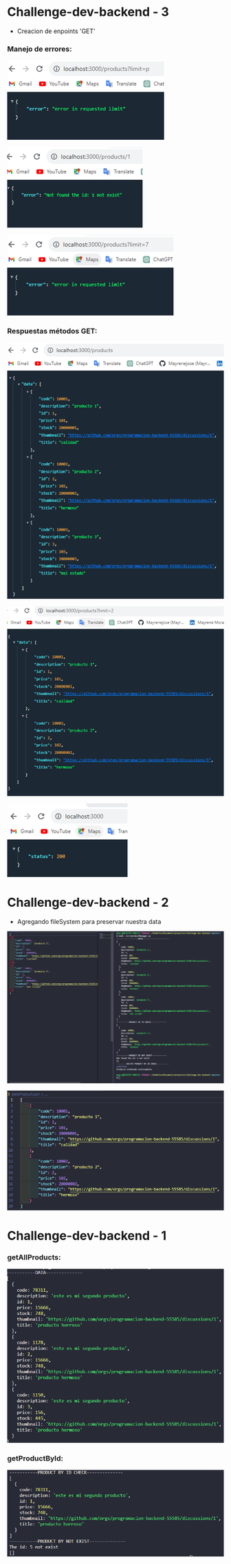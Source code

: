 # Challenge-dev-backend - 3
- Creacion de enpoints 'GET'

### Manejo de errores:

![img](src/imgs/img-4.png)

![img](src/imgs/img-8.png)

![img](src/imgs/img-10.png)

### Respuestas métodos GET:

![img](src/imgs/img-1.png)

![img](src/imgs/img-3.png)

![img](src/imgs/img-9.png)

# Challenge-dev-backend - 2
- Agregando fileSystem para preservar nuestra data

![img](src/imgs/img-5.png)

![img](src/imgs/img-2.png)

# Challenge-dev-backend - 1

### getAllProducts:

![img](src/imgs/img-6.png)

### getProductById:

![img](src/imgs/img-7.png)
